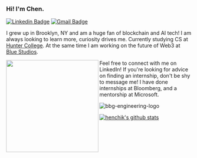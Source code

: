### Hi! I'm Chen.

[![Linkedin Badge](https://img.shields.io/badge/-Chen%20Stanilovsky-blue?style=flat-square&logo=Linkedin&logoColor=white)](https://www.linkedin.com/in/chenstanilovsky/) [![Gmail Badge](https://img.shields.io/badge/-chen.stanilovsky@gmail.com-c14438?style=flat-square&logo=Gmail&logoColor=white)](mailto:chen.stanilovsky@gmail.com)
</br>

I grew up in Brooklyn, NY and am a huge fan of blockchain and AI tech! I am always looking to learn more, curiosity drives me. Currently studying CS at [Hunter College](https://hunter.cuny.edu/). At the same time I am working on the future of Web3 at [Blue Studios](https://bluestudios.io/).

<a href="[url](https://opensea.io/collection/blockchainadventuresofbellathebluebot)"><img src="https://user-images.githubusercontent.com/30581852/199850113-7f04e318-07c8-4bd8-bba3-bc668d1cdf64.gif" align="left" height="250" width="250" ></a>

Feel free to connect with me on LinkedIn! If you're looking for advice on finding an internship, don't be shy to message me! I have done internships at Bloomberg, and a mentorship at Microsoft.

![bbg-engineering-logo](https://user-images.githubusercontent.com/30581852/199850310-eb6c3987-5b25-4d27-8482-76ea7dc33f2b.png)
 
[![henchik's github stats](https://github-readme-stats.vercel.app/api?username=chenstanilovsky)](https://github.com/chenstanilovsky)
